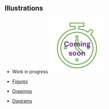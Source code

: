 ## Illustrations

* Work in progress ![work in progress](images/comingSoon.png "work in progress")

* [Figures](Figures)
* [Drawings](Drawings)
* [Diagrams](Diagrams)
